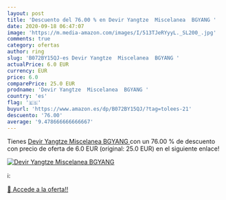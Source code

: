 ```yaml
---
layout: post
title: 'Descuento del 76.00 % en Devir Yangtze  Miscelanea  BGYANG '
date: 2020-09-18 06:47:07
image: 'https://m.media-amazon.com/images/I/513TJeRYyyL._SL200_.jpg'
comments: true
category: ofertas
author: ring
slug: 'B072BY15QJ-es Devir Yangtze  Miscelanea  BGYANG '
actualPrice: 6.0 EUR
currency: EUR
price: 6.0
comparePrice: 25.0 EUR
prodname: 'Devir Yangtze  Miscelanea  BGYANG '
country: 'es'
flag: '🇪🇸'
buyurl: 'https://www.amazon.es/dp/B072BY15QJ/?tag=tolees-21'
descuento: '76.00'
average: '9.478666666666667'
---
```


Tienes [Devir Yangtze  Miscelanea  BGYANG ](https://www.amazon.es/dp/B072BY15QJ/?tag=tolees-21) con un 76.00 % de descuento con precio de oferta de 6.0 EUR (original: 25.0 EUR) en el siguiente enlace!

[![Devir Yangtze  Miscelanea  BGYANG ](https://m.media-amazon.com/images/I/513TJeRYyyL._SL200_.jpg)](https://www.amazon.es/dp/B072BY15QJ/?tag=tolees-21)

ℹ️:


[🛒 Accede a la oferta!!](https://www.amazon.es/dp/B072BY15QJ/?tag=tolees-21)
